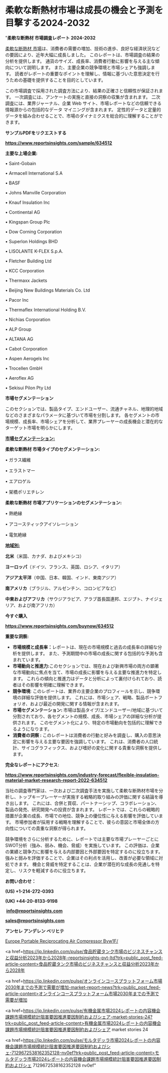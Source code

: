 # 柔軟な断熱材市場は成長の機会と予測を目撃する2024-2032

"<strong>柔軟な断熱材 市場調査レポート 2024-2032</strong>

<a href=https://www.reportsinsights.com/sample/634512>柔軟な断熱材 市場</a>は、消費者の需要の増加、技術の進歩、良好な経済状況などの要因により、近年大幅に成長しました。 このレポートは、市場調査の結果の分析を提供します。 通貨のサイズ、成長率、消費者行動に影響を与える主な傾向について説明します。 また、主要企業の競争環境と市場シェアも強調します。 読者がレポートの重要なポイントを理解し、情報に基づいた意思決定を行うための基礎を提供することを目的としています。

この市場調査で採用された調査方法により、結果の正確さと信頼性が保証されます。 一次調査には、アンケートの実施と直接の洞察の収集が含まれます。 二次調査には、業界ジャーナル、企業 Web サイト、市場レポートなどの信頼できる情報源からの包括的なデータ マイニングが含まれます。 定性的データと定量的データを組み合わせることで、市場のダイナミクスを総合的に理解することができます。

<strong><b>サンプルPDFをリクエストする</b></strong>

<a href=https://www.reportsinsights.com/sample/634512><strong><u>https://www.reportsinsights.com/sample/634512</u></strong></a>

<strong>主要な上場企業:</strong>

• Saint-Gobain

• Armacell International S.A

• BASF

• Johns Manville Corporation

• Knauf Insulation Inc

• Continental AG

• Kingspan Group Plc

• Dow Corning Corporation

• Superlon Holdings BHD

• LISOLANTE K-FLEX S.p.A.

• Fletcher Building Ltd

• KCC Corporation

• Thermaxx Jackets

• Beijing New Buildings Materials Co. Ltd

• Pacor Inc

• Thermaflex International Holding B.V.

• Nichias Corporation

• ALP Group

• ALTANA AG

• Cabot Corporation

• Aspen Aerogels Inc

• Trocellen GmbH

• Aeroflex AG

• Sekisui Pilon Pty Ltd

<strong>市場セグメンテーション</strong>

このセクションでは、製品タイプ、エンドユーザー、流通チャネル、地理的地域などのさまざまなパラメータに基づいて市場を分割します。 各セグメントの市場規模、成長率、市場シェアを分析して、業界プレーヤーの成長機会と潜在的なターゲット市場を明らかにします。

<strong><u>市場セグメンテーション</u></strong><strong><u>:</u></strong>

<strong>柔軟な断熱材 市場タイプのセグメンテーション:</strong>

• ガラス繊維

• エラストマー

• エアロゲル

• 架橋ポリエチレン

<strong>柔軟な断熱材 市場アプリケーションのセグメンテーション:</strong>

• 熱絶縁

• アコースティックアイソレーション

• 電気絶縁

<strong><u>地域別</u></strong><strong><u>:</u></strong>

<strong>北米</strong>（米国、カナダ、およびメキシコ）

<strong>ヨーロッパ</strong>（ドイツ、フランス、英国、ロシア、イタリア）

<strong>アジア太平洋</strong>（中国、日本、韓国、インド、東南アジア）

<strong>南アメリカ</strong>（ブラジル、アルゼンチン、コロンビアなど）

<strong>中東およびアフリカ</strong>（サウジアラビア、アラブ首長国連邦、エジプト、ナイジェリア、および南アフリカ）

<strong>今すぐ購入</strong>

<a href=https://www.reportsinsights.com/buynow/634512><strong><u>https://www.reportsinsights.com/buynow/634512</u></strong></a>

<strong>重要な洞察:</strong>
<ul>
  <li><strong>市場規模と成長率：</strong>レポートは、現在の市場規模と過去の成長率の詳細な分析を提供します。 また、予測期間中の市場の成長に関する包括的な予測も含まれています。</li>
  <li><strong>市場動向と推進力:</strong>このセクションでは、現在および新興市場の両方の顕著な市場動向に焦点を当て、市場の成長に影響を与える主要な推進力を特定します。 これらの傾向と推進力はデータと分析によって裏付けられており、読者はその影響を明確に理解できます。</li>
  <li><strong>競争環境</strong>: このレポートは、業界の主要企業のプロフィールを示し、競争環境の詳細な評価を提供します。 これには、市場シェア、戦略、製品ポートフォリオ、および最近の開発に関する情報が含まれます。</li>
  <li><strong>市場セグメンテーション: </strong>市場は製品タイプ/エンドユーザー/地域に基づいて分割されており、各セグメントの規模、成長、市場シェアの詳細な分析が提供されます。 このセグメント化により、特定の市場動向を包括的に理解できるようになります。</li>
  <li><strong>消費者の洞察 : </strong>このレポートは消費者の行動と好みを調査し、購入の意思決定に影響を与える主要な要因を強調しています。 これは、消費者の人口統計、サイコグラフィックス、および嗜好の変化に関する貴重な洞察を提供します。</li>
</ul>
<strong>完全なレポートにアクセス:</strong>

<a href=https://www.reportsinsights.com/industry-forecast/flexible-insulation-material-market-research-report-2022-634512><strong><u><b>https://www.reportsinsights.com/industry-forecast/flexible-insulation-material-market-research-report-2022-634512</b></u></strong></a>

当社の調査専門家は、一次および二次調査手法を実施して柔軟な断熱材市場を分析し、トップキープレーヤーが実施する戦略的取り組みの評価に関する結論を導き出します。 これには、合併と買収、パートナーシップ、コラボレーション、製品の発売、研究開発への投資が含まれます。 レポートでは、これらの戦略的措置が企業の成長、市場での地位、競争上の優位性に与える影響を評価しています。 市場参加者が採用する戦略を理解することで、彼らの意図と市場全体の方向性についての貴重な洞察が得られます。

競争環境をさらに分析するために、レポートでは主要な市場プレーヤーごとにSWOT分析（強み、弱み、機会、脅威）を実施しています。 この評価は、企業の業績と競争力に影響を与える内部要因と外部要因を特定するのに役立ちます。 強みと弱みを評価することで、企業はその利点を活用し、改善が必要な領域に対処できます。 機会と脅威を特定することは、企業が潜在的な成長の見通しを特定し、リスクを軽減するのに役立ちます。

<strong>お問い合わせ：</strong>

<strong>(US) +1-214-272-0393</strong>

<strong>(UK) +44-20-8133-9198</strong>

<strong> </strong><a href=info@reportsinsights.com><strong><u>info@reportsinsights.com</u></strong></a>

<a href=sales@reportsinsights.com><strong><u>sales@reportsinsights.com</u></strong></a>

<strong>アンセレ アンデレン ベリヒテ</strong>

<a href=https://www.linkedin.com/pulse/europe-portable-reciprocating-air-compressor-bvw1f/>Europe Portable Reciprocating Air Compressor Bvw1F/</a>

<a href=https://jp.linkedin.com/pulse/食品貯蔵タンク市場のビジネスチャンスと収益分析2023年から2028年-reportsinsights-pvt-ltd?trk=public_post_feed-article-content>食品貯蔵タンク市場のビジネスチャンスと収益分析2023年から2028年</a>

<a href=https://jp.linkedin.com/pulse/オンラインコースプラットフォーム市場2030年までの予測で需要が増加-market-report-news?trk=public_post_feed-article-content>オンラインコースプラットフォーム市場2030年までの予測で需要が増加</a>

<a href=https://jp.linkedin.com/pulse/有機金属市場2024レポートの内容機会課題市場規模統計阻害要因推進要因制約およびシェア-market-stories-24?trk=public_post_feed-article-content>有機金属市場2024レポートの内容機会課題市場規模統計阻害要因推進要因制約およびシェア market stories 24</a>

<a href=https://jp.linkedin.com/pulse/モルタデッラ市場2024レポートの内容機会課題市場規模統計阻害要因推進要因制約およびシェ-7129672538162352128-nv0ef?trk=public_post_feed-article-content>モルタデッラ市場2024レポートの内容機会課題市場規模統計阻害要因推進要因制約およびシェ 7129672538162352128 nv0ef</a>"
